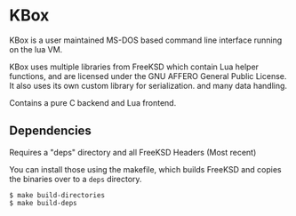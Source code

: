 # KBox

KBox is a user maintained MS-DOS based
command line interface running on the lua VM.

KBox uses multiple libraries from FreeKSD which contain Lua
helper functions, and are licensed under the GNU AFFERO General 
Public License. It also uses its own custom library for serialization. and many data handling.

Contains a pure C backend and Lua frontend.

## Dependencies
Requires a "deps" directory and all FreeKSD Headers (Most recent)

You can install those using the makefile, which builds FreeKSD and copies
the binaries over to a `deps` directory.

```
$ make build-directories
$ make build-deps
```